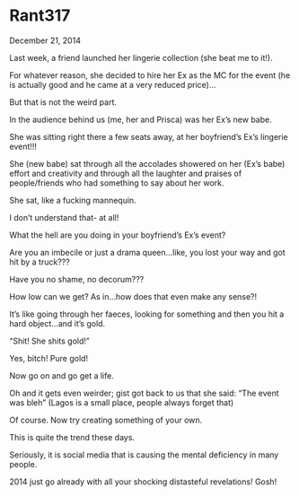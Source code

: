 # Rant317



December 21, 2014

Last week, a friend launched her lingerie collection (she beat me to it!). 

For whatever reason, she decided to hire her Ex as the MC for the event (he is actually good and he came at a very reduced price)…

But that is not the weird part.

In the audience behind us (me, her and Prisca) was her Ex’s new babe.

She was sitting right there a few seats away, at her boyfriend’s Ex’s lingerie event!!!

She (new babe) sat through all the accolades showered on her (Ex’s babe) effort and creativity and through all the laughter and praises of people/friends who had something to say about her work.

She sat, like a fucking mannequin.

I don’t understand that- at all!

What the hell are you doing in your boyfriend’s Ex’s event?

Are you an imbecile or just a drama queen…like, you lost your way and got hit by a truck???

Have you no shame, no decorum???

How low can we get? As in…how does that even make any sense?!

It’s like going through her faeces, looking for something and then you hit a hard object…and it’s gold.

“Shit! She shits gold!”

Yes, bitch! Pure gold!

Now go on and go get a life.

Oh and it gets even weirder; gist got back to us that she said: “The event was bleh” (Lagos is a small place, people always forget that)

Of course. Now try creating something of your own.

This is quite the trend these days. 

Seriously, it is social media that is causing the mental deficiency in many people.  

2014 just go already with all your shocking distasteful revelations! Gosh!